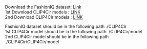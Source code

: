 Download the FashionIQ dataset: [Link](https://drive.google.com/drive/folders/1DVb606AG1aP9QZ-VIy9qRGaSz-VnbrYq?usp=sharing)<br>
1st Download CLIP4Cir models : [LINK](https://drive.google.com/drive/folders/1-ULTy3jocqbxPgw6cOG4FM8jgXojm8kJ?usp=sharing)<br>
2nd Download CLIP4Cir models : [LINK](https://drive.google.com/drive/folders/1-IE_O_lSupP-k1FqMVU8NBRmBSUHs5jI?usp=sharing)<br>


FashionIQ dataset should be in the following path ./CLIP4Cir<br>
1st CLIP4Cir model should be in the following path ./CLIP4Cir/model<br>
2nd CLIP4Cir model should be in the following path ./CLIP4Cir/CLIP4Cir/model <br>
